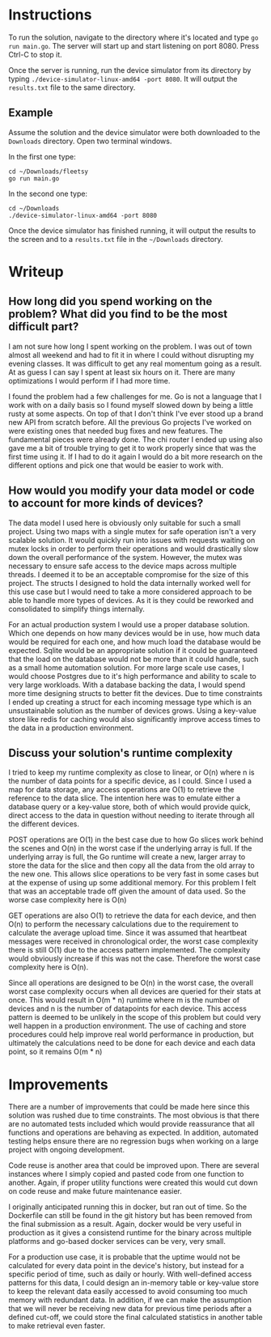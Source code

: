 # Instructions

To run the solution, navigate to the directory where it's located and type `go run main.go`.  The server will start up and start listening on port 8080.  Press Ctrl-C to stop it.

Once the server is running, run the device simulator from its directory by typing `./device-simulator-linux-amd64 -port 8080`.  It will output the `results.txt` file to the same directory.

## Example
Assume the solution and the device simulator were both downloaded to the `Downloads` directory.  Open two terminal windows.

In the first one type:
```
cd ~/Downloads/fleetsy
go run main.go
```

In the second one type:
```
cd ~/Downloads
./device-simulator-linux-amd64 -port 8080
```

Once the device simulator has finished running, it will output the results to the screen and to a `results.txt` file in the `~/Downloads` directory.

# Writeup

## How long did you spend working on the problem?  What did you find to be the most difficult part?

I am not sure how long I spent working on the problem.  I was out of town almost all weekend and had to fit it in where I could without disrupting my evening classes.  It was difficult to get any real momentum going as a result.  At as guess I can say I spent at least six hours on it.  There are many optimizations I would perform if I had more time.

I found the problem had a few challenges for me.  Go is not a language that I work with on a daily basis so I found myself slowed down by being a little rusty at some aspects.  On top of that I don't think I've ever stood up a brand new API from scratch before.  All the previous Go projects I've worked on were existing ones that needed bug fixes and new features.  The fundamental pieces were already done.  The chi router I ended up using also gave me a bit of trouble trying to get it to work properly since that was the first time using it.  If I had to do it again I would do a bit more research on the different options and pick one that would be easier to work with.

## How would you modify your data model or code to account for more kinds of devices?

The data model I used here is obviously only suitable for such a small project.  Using two maps with a single mutex for safe operation isn't a very scalable solution.  It would quickly run into issues with requests waiting on mutex locks in order to perform their operations and would drastically slow down the overall performance of the system.  However, the mutex was necessary to ensure safe access to the device maps across multiple threads.  I deemed it to be an acceptable compromise for the size of this project.  The structs I designed to hold the data internally worked well for this use case but I would need to take a more considered approach to be able to handle more types of devices.  As it is they could be reworked and consolidated to simplify things internally.

For an actual production system I would use a proper database solution.  Which one depends on how many devices would be in use, how much data would be required for each one, and how much load the database would be expected.  Sqlite would be an appropriate solution if it could be guaranteed that the load on the database would not be more than it could handle, such as a small home automation solution.  For more large scale use cases, I would choose Postgres due to it's high performance and ability to scale to very large workloads.  With a database backing the data, I would spend more time designing structs to better fit the devices.  Due to time constraints I ended up creating a struct for each incoming message type which is an unsustainable solution as the number of devices grows.  Using a key-value store like redis for caching would also significantly improve access times to the data in a production environment.

## Discuss your solution's runtime complexity

I tried to keep my runtime complexity as close to linear, or O(n) where n is the number of data points for a specific device, as I could.  Since I used a map for data storage, any access operations are O(1) to retrieve the reference to the data slice.  The intention here was to emulate either a database query or a key-value store, both of which would provide quick, direct access to the data in question without needing to iterate through all the different devices.

POST operations are O(1) in the best case due to how Go slices work behind the scenes and O(n) in the worst case if the underlying array is full.  If the underlying array is full, the Go runtime will create a new, larger array to store the data for the slice and then copy all the data from the old array to the new one.  This allows slice operations to be very fast in some cases but at the expense of using up some additional memory.  For this problem I felt that was an acceptable trade off given the amount of data used.  So the worse case complexity here is O(n)

GET operations are also O(1) to retrieve the data for each device, and then O(n) to perform the necessary calculations due to the requirement to calculate the average upload time.  Since it was assumed that heartbeat messages were received in chronological order, the worst case complexity there is still O(1) due to the access pattern implemented.  The complexity would obviously increase if this was not the case.  Therefore the worst case complexity here is O(n).

Since all operations are designed to be O(n) in the worst case, the overall worst case complexity occurs when all devices are queried for their stats at once.  This would result in O(m * n) runtime where m is the number of devices and n is the number of datapoints for each device.  This access pattern is deemed to be unlikely in the scope of this problem but could very well happen in a production environment.  The use of caching and store procedures could help improve real world performance in production, but ultimately the calculations need to be done for each device and each data point, so it remains O(m * n)

# Improvements

There are a number of improvements that could be made here since this solution was rushed due to time constraints.  The most obvious is that there are no automated tests included which would provide reassurance that all functions and operations are behaving as expected.  In addition, automated testing helps ensure there are no regression bugs when working on a large project with ongoing development.

Code reuse is another area that could be improved upon.  There are several instances where I simply copied and pasted code from one function to another.  Again, if proper utility functions were created this would cut down on code reuse and make future maintenance easier.

I originally anticipated running this in docker, but ran out of time.  So the Dockerfile can still be found in the git history but has been removed from the final submission as a result.  Again, docker would be very useful in production as it gives a consistend runtime for the binary across multiple platforms and go-based docker services can be very, very small.

For a production use case, it is probable that the uptime would not be calculated for every data point in the device's history, but instead for a specific period of time, such as daily or hourly.  With well-defined access patterns for this data, I could design an in-memory table or key-value store to keep the relevant data easily accessed to avoid consuming too much memory with redundant data.  In addition, if we can make the assumption that we will never be receiving new data for previous time periods after a defined cut-off, we could store the final calculated statistics in another table to make retrieval even faster.